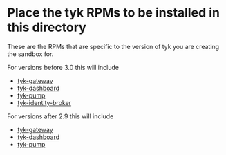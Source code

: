 # Place the tyk RPMs to be installed in this directory

These are the RPMs that are specific to the version of tyk you are creating the sandbox for.

For versions before 3.0 this will include
* [tyk-gateway](https://packagecloud.io/app/tyk/tyk-gateway/search?q=x86_64&filter=all&filter=all&dist=el%2F7)
* [tyk-dashboard](https://packagecloud.io/app/tyk/tyk-dashboard/search?q=x86_64&filter=all&filter=all&dist=el%2F7)
* [tyk-pump](https://packagecloud.io/app/tyk/tyk-pump/search?q=x86_64&filter=all&filter=all&dist=el%2F7)
* [tyk-identity-broker](https://packagecloud.io/app/tyk/tyk-identity-broker/search?q=x86_64&filter=all&filter=all&dist=el%2F7)

For versions after 2.9 this will include
* [tyk-gateway](https://packagecloud.io/app/tyk/tyk-gateway/search?q=x86_64&filter=all&filter=all&dist=el%2F7)
* [tyk-dashboard](https://packagecloud.io/app/tyk/tyk-dashboard/search?q=x86_64&filter=all&filter=all&dist=el%2F7)
* [tyk-pump](https://packagecloud.io/app/tyk/tyk-pump/search?q=x86_64&filter=all&filter=all&dist=el%2F7)
